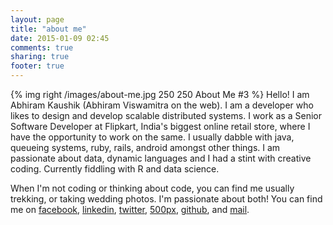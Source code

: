 ```yaml
---
layout: page
title: "about me"
date: 2015-01-09 02:45
comments: true
sharing: true
footer: true
---
```

{% img right /images/about-me.jpg 250 250 About Me #3 %}
Hello! I am Abhiram Kaushik (Abhiram Viswamitra on the web). I am a developer who likes to design and develop scalable distributed systems. I work as a Senior Software Developer at Flipkart, India's biggest online retail store, where I have the opportunity to work on the same. I usually dabble with java, queueing systems, ruby, rails, android amongst other things. I am passionate about data, dynamic languages and I had a stint with creative coding. Currently fiddling with R and data science.

When I'm not coding or thinking about code, you can find me usually trekking, or taking wedding photos. I'm passionate about both! You can find me on [facebook](https://www.facebook.com/abhiram.viswamitra/), [linkedin](https://www.linkedin.com/pub/abhiram-kaushik/23/6b4/77a/), [twitter](https://twitter.com/g33kb0ne/), [500px](https://500px.com/AbhiramViswamitra/), [github](http://github.com/viswamitra/), and [mail](abhiram.viswamitra@gmail.com/). 

